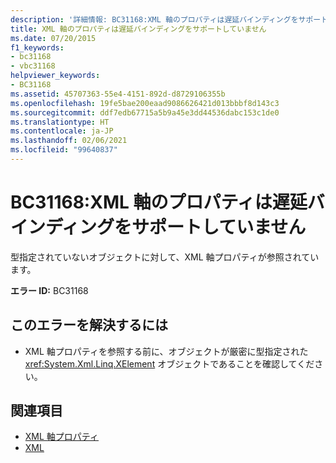 ```yaml
---
description: '詳細情報: BC31168:XML 軸のプロパティは遅延バインディングをサポートしていません'
title: XML 軸のプロパティは遅延バインディングをサポートしていません
ms.date: 07/20/2015
f1_keywords:
- bc31168
- vbc31168
helpviewer_keywords:
- BC31168
ms.assetid: 45707363-55e4-4151-892d-d8729106355b
ms.openlocfilehash: 19fe5bae200eaad9086626421d013bbbf8d143c3
ms.sourcegitcommit: ddf7edb67715a5b9a45e3dd44536dabc153c1de0
ms.translationtype: HT
ms.contentlocale: ja-JP
ms.lasthandoff: 02/06/2021
ms.locfileid: "99640837"
---
```

# <a name="bc31168-xml-axis-properties-do-not-support-late-binding"></a>BC31168:XML 軸のプロパティは遅延バインディングをサポートしていません

型指定されていないオブジェクトに対して、XML 軸プロパティが参照されています。

 **エラー ID:** BC31168

## <a name="to-correct-this-error"></a>このエラーを解決するには

- XML 軸プロパティを参照する前に、オブジェクトが厳密に型指定された <xref:System.Xml.Linq.XElement> オブジェクトであることを確認してください。

## <a name="see-also"></a>関連項目

- [XML 軸プロパティ](../xml-axis/index.md)
- [XML](../../programming-guide/language-features/xml/index.md)
